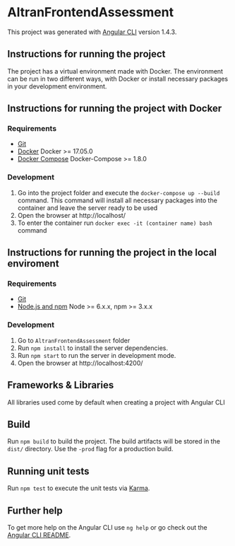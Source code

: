 # AltranFrontendAssessment

This project was generated with [Angular CLI](https://github.com/angular/angular-cli) version 1.4.3.

## Instructions for running the project

The project has a virtual environment made with Docker. 
The environment can be run in two different ways, with Docker or install necessary packages in your development environment.

## Instructions for running the project with Docker

### Requirements 

- [Git](https://git-scm.com/)
- [Docker](https://www.docker.com/) Docker >= 17.05.0
- [Docker Compose](https://docs.docker.com/compose/) Docker-Compose >= 1.8.0

### Development

1. Go into the project folder and execute the `docker-compose up --build` command. This command will install all necessary packages into the container and leave the server ready to be used
2. Open the browser at http://localhost/
3. To enter the container run `docker exec -it (container name) bash` command

## Instructions for running the project in the local enviroment

### Requirements 

- [Git](https://git-scm.com/)
- [Node.js and npm](nodejs.org) Node >= 6.x.x, npm >= 3.x.x

### Development

1. Go to `AltranFrontendAssessment` folder
2. Run `npm install` to install the server dependencies.
3. Run `npm start` to run the server in development mode.
4. Open the browser at http://localhost:4200/

## Frameworks & Libraries

All libraries used come by default when creating a project with Angular CLI
## Build

Run `npm build` to build the project. The build artifacts will be stored in the `dist/` directory. Use the `-prod` flag for a production build.

## Running unit tests

Run `npm test` to execute the unit tests via [Karma](https://karma-runner.github.io).

## Further help

To get more help on the Angular CLI use `ng help` or go check out the [Angular CLI README](https://github.com/angular/angular-cli/blob/master/README.md).